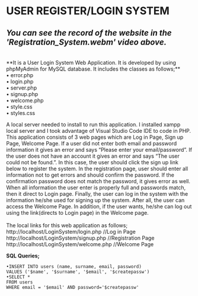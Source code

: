 # USER REGISTER/LOGIN SYSTEM
## *You can see the record of the website in the 'Registration_System.webm' video above.*
<br>
**It is a User Login System Web Application. It is developed by using phpMyAdmin for MySQL database. It includes the classes as follows;**
<br>
•	error.php
<br>
•	login.php
<br>
•	server.php
<br>
•	signup.php
<br>
•	welcome.php
<br>
•	style.css
<br>
•	styles.css
<br>

  A local server needed to install to run this application. I installed xampp local server and I took advantage of Visual Studio Code IDE to code in PHP. 
This application consists of 3 web pages which are Log in Page, Sign up Page, Welcome Page. If a user did not enter both email and password information it gives an error and says “Please enter your email/password”. If the user does not have an account it gives an error and says “The user could not be found.”. In this case, the user should click the sign up link below to register the system. In the registration page, user should enter all information not to get errors and should confirm the password. If the confirmation password does not match the password, it gives error as well. When all information the user enter is properly full and passwords match, then it direct to Login page. Finally, the user can log in the system with the information he/she used for signing up the system. After all, the user can access the Welcome Page. In addition, if the user wants, he/she can log out using the link(directs to Login page) in the Welcome page.
<br><br>
The local links for this web application as follows;
<br>
http://localhost/LoginSystem/login.php   //Log in Page
<br>
http://localhost/LoginSystem/signup.php  //Registration Page
<br>
http://localhost/LoginSystem/welcome.php  //Welcome Page
<br>

**SQL Queries;**
```
•INSERT INTO users (name, surname, email, password)
VALUES ('$name', '$surname', '$email', '$createpassw')
•SELECT * 
FROM users
WHERE email = '$email' AND password='$createpassw'
```
